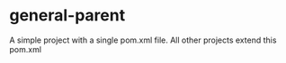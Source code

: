 general-parent
==============

A simple project with a single pom.xml file. All other projects extend this pom.xml
